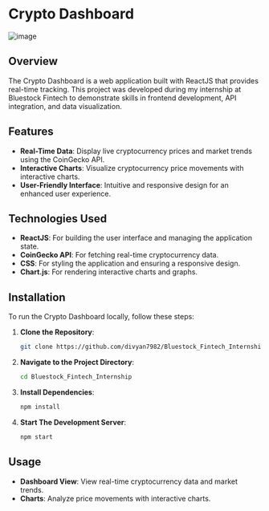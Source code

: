 # Crypto Dashboard

![image](https://github.com/user-attachments/assets/206bfb76-494d-49a8-84e3-dc6adbb1347a)

## Overview

The Crypto Dashboard is a web application built with ReactJS that provides real-time tracking. This project was developed during my internship at Bluestock Fintech to demonstrate skills in frontend development, API integration, and data visualization.

## Features

- **Real-Time Data**: Display live cryptocurrency prices and market trends using the CoinGecko API.
- **Interactive Charts**: Visualize cryptocurrency price movements with interactive charts.
- **User-Friendly Interface**: Intuitive and responsive design for an enhanced user experience.

## Technologies Used

- **ReactJS**: For building the user interface and managing the application state.
- **CoinGecko API**: For fetching real-time cryptocurrency data.
- **CSS**: For styling the application and ensuring a responsive design.
- **Chart.js**: For rendering interactive charts and graphs.

## Installation

To run the Crypto Dashboard locally, follow these steps:

1. **Clone the Repository**:
   ```bash
   git clone https://github.com/divyan7982/Bluestock_Fintech_Internship.git

2. **Navigate to the Project Directory**:
   ```bash
   cd Bluestock_Fintech_Internship

3. **Install Dependencies**:
   ```bash
   npm install

4. **Start The Development Server**:
   ```bash
   npm start

## Usage

- **Dashboard View**: View real-time cryptocurrency data and market trends.
- **Charts**: Analyze price movements with interactive charts.
   
